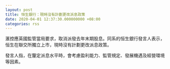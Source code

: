 ```yaml
---
layout: post
title: 恒生銀行：現時沒有計劃更改派息政策
date: 2020-04-01 12:37:30.000000000 +08:00
categories: rss
---
```


滙控應英國監管當局要求，取消派發去年末期股息。同系的恒生銀行發言人表示，恒生在聯交所獨立上市，現時沒有計劃更改派息政策。

發言人指，在釐定派息水平時，會考慮盈利能力、監管規定、發展機遇及經營環境等因素。
